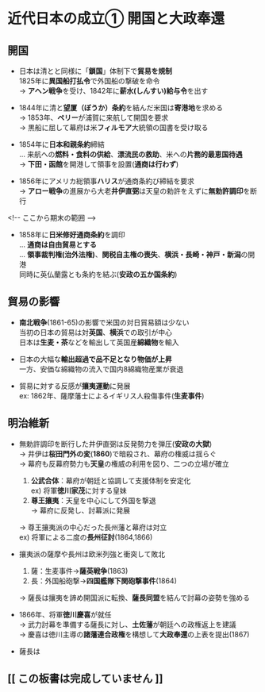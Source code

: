 # 近代日本の成立➀ 開国と大政奉還

## 開国

- 日本は清とと同様に「**鎖国**」体制下で**貿易を規制**  
  1825年に**異国船打払令**で外国船の撃破を命令  
  → **アヘン戦争**を受け、1842年に**薪水(しんすい)給与令**を出す  

- 1844年に清と**望厦（ぼうか）条約**を結んだ米国は**寄港地**を求める  
  → 1853年、**ペリー**が浦賀に来航して開国を要求  
  → 黒船に屈して幕府は米**フィルモア**大統領の国書を受け取る  

- 1854年に**日本和親条約**締結  
  ... 来航への**燃料・食料の供給**、**漂流民の救助**、米への**片務的最恵国待遇**  
  → **下田・函館**を開港して領事を設置(**通商は行わず**)  

- 1856年にアメリカ総領事**ハリス**が通商条約び締結を要求  
  → **アロー戦争**の進展から大老**井伊直弼**は天皇の勅許をえずに**無勅許調印**を断行  

\<!-- ここから期末の範囲 -->  

- 1858年に**日米修好通商条約**を調印  
  ... **通商は自由貿易とする**  
  ... **領事裁判権(治外法権)**、**関税自主権の喪失**、**横浜・長崎・神戸・新潟**の開港  
  同時に英仏蘭露とも条約を結ぶ(**安政の五か国条約**)  

## 貿易の影響

- **南北戦争**(1861-65)の影響で米国の対日貿易額は少ない  
  当初の日本の貿易は対**英国**、**横浜**での取引が中心  
  日本は**生麦・茶**などを輸出して英国産**綿織物**を輸入  

- 日本の大幅な**輸出超過で品不足となり物価が上昇**  
  一方、安価な綿織物の流入で国内8綿織物産業が衰退  

- 貿易に対する反感が**攘夷運動**に発展  
  ex: 1862年、薩摩藩士によるイギリス人殺傷事件(**生麦事件**)  

## 明治維新

- 無勅許調印を断行した井伊直弼は反発勢力を弾圧(**安政の大獄**)  
  → 井伊は**桜田門外の変**(**1860**)で暗殺され、幕府の権威は揺らぐ  
  → 幕府も反幕府勢力も**天皇**の権威の利用を図り、二つの立場が確立  

  1. **公武合体**：幕府が朝廷と協調して支援体制を安定化  
    ex) 将軍**徳川家茂**に対する皇妹  
  1. **尊王攘夷**：天皇を中心にして外国を撃退  
    → 幕府に反発し、討幕派に発展  

  → 尊王攘夷派の中心だった長州藩と幕府は対立  
    ex) 将軍による二度の**長州征討**(1864,1866)  

- 攘夷派の薩摩や長州は欧米列強と衝突して敗北  

  1. 薩：生麦事件→**薩英戦争**(1863)  
  1. 長：外国船砲撃→**四国艦隊下関砲撃事件**(1864)  

  → 薩長は攘夷を諦め開国派に転換、**薩長同盟**を結んで討幕の姿勢を強める  

- 1866年、将軍**徳川慶喜**が就任  
  → 武力討幕を準備する薩長に対し、**土佐藩**が朝廷への政権返上を建議  
  → 慶喜は徳川主導の**諸藩連合政権**を構想して**大政奉還**の上表を提出(1867)  

- 薩長は

## [[ この板書は完成していません ]]
